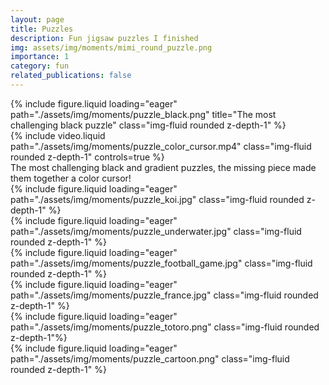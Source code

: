 ```yaml
---
layout: page
title: Puzzles
description: Fun jigsaw puzzles I finished
img: assets/img/moments/mimi_round_puzzle.png
importance: 1
category: fun
related_publications: false
---
```



<div class="row mt-3">
    <div class="col-sm mt-3 mt-md-0">
        {% include figure.liquid loading="eager" path="./assets/img/moments/puzzle_black.png" title="The most challenging black puzzle" class="img-fluid rounded z-depth-1" %}
    </div>
    <div class="col-sm mt-3 mt-md-0">
        {% include video.liquid path="./assets/img/moments/puzzle_color_cursor.mp4" class="img-fluid rounded z-depth-1" controls=true %}
    </div>
</div>
<div class="caption">
    The most challenging black and gradient puzzles, the missing piece made them together a color cursor!
</div>

<div class="row">
    <div class="col-sm mt-3 mt-md-0">
    {% include figure.liquid loading="eager" path="./assets/img/moments/puzzle_koi.jpg" class="img-fluid rounded z-depth-1" %}
    </div>
</div>

<div class="row">
    <div class="col-sm mt-3 mt-md-0">
    {% include figure.liquid loading="eager" path="./assets/img/moments/puzzle_underwater.jpg" class="img-fluid rounded z-depth-1" %}
    </div>
</div>

<div class="row">
    <div class="col-sm mt-3 mt-md-0">
    {% include figure.liquid loading="eager" path="./assets/img/moments/puzzle_football_game.jpg" class="img-fluid rounded z-depth-1" %}
    </div>
</div>


<div class="row">
    <div class="col-sm mt-3 mt-md-0">
    {% include figure.liquid loading="eager" path="./assets/img/moments/puzzle_france.jpg" class="img-fluid rounded z-depth-1" %}
    </div>
</div>

<div class="row">
    <div class="col-sm mt-3 mt-md-0">
         {% include figure.liquid loading="eager" path="./assets/img/moments/puzzle_totoro.png" class="img-fluid rounded z-depth-1"%}
    </div>
</div>

<div class="row">
    <div class="col-sm mt-3 mt-md-0">
         {% include figure.liquid loading="eager" path="./assets/img/moments/puzzle_cartoon.png" class="img-fluid rounded z-depth-1" %}
    </div>
</div>